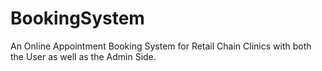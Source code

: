 # BookingSystem
An Online Appointment Booking System for Retail Chain Clinics with both the User as well as the Admin Side.
